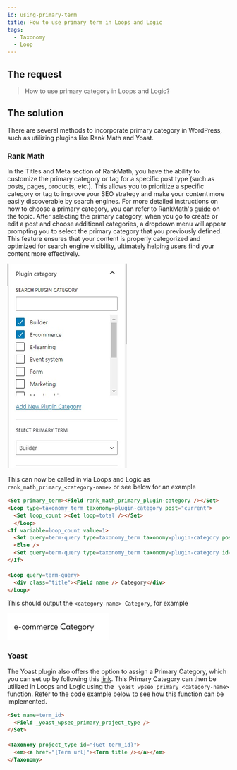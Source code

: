 ```yaml
---
id: using-primary-term
title: How to use primary term in Loops and Logic
tags:
  - Taxonomy
  - Loop
---
```

## The request

> How to use primary category in Loops and Logic?


## The solution

There are several methods to incorporate primary category in WordPress, such as utilizing plugins like Rank Math and Yoast.

### Rank Math
In the Titles and Meta section of RankMath, you have the ability to customize the primary category or tag for a specific post type (such as posts, pages, products, etc.). This allows you to prioritize a specific category or tag to improve your SEO strategy and make your content more easily discoverable by search engines. For more detailed instructions on how to choose a primary category, you can refer to RankMath's [guide](https://rankmath.com/kb/how-to-choose-a-primary-category/) on the topic. After selecting the primary category, when you go to create or edit a post and choose additional categories, a dropdown menu will appear prompting you to select the primary category that you previously defined. This feature ensures that your content is properly categorized and optimized for search engine visibility, ultimately helping users find your content more effectively.

![Primary Category](./Primary%20Category.jpg)

This can now be called in via Loops and Logic as `rank_math_primary_<category-name>` or see below for an example


```html
<Set primary_term><Field rank_math_primary_plugin-category /></Set>
<Loop type=taxonomy_term taxonomy=plugin-category post="current">
  <Set loop_count ><Get loop=total /></Set>
  </Loop>
<If variable=loop_count value=1>
  <Set query=term-query type=taxonomy_term taxonomy=plugin-category post="current" />
  <Else />
  <Set query=term-query type=taxonomy_term taxonomy=plugin-category id="{Get primary_term}" />
</If>

<Loop query=term-query>
  <div class="title"><Field name /> Category</div>
</Loop>
```

This should output the `<category-name> Category`, for example

![Primary Category Example](./Primary%20Category%20Example.jpg)

### Yoast

The Yoast plugin also offers the option to assign a Primary Category, which you can set up by following this [link](https://yoast.com/help/how-to-select-a-primary-category/). This Primary Category can then be utilized in Loops and Logic using the `_yoast_wpseo_primary_<category-name>` function. Refer to the code example below to see how this function can be implemented.

```html
<Set name=term_id>
  <Field _yoast_wpseo_primary_project_type />
</Set>

<Taxonomy project_type id="{Get term_id}">
  <em><a href="{Term url}"><Term title /></a></em>
</Taxonomy>
```